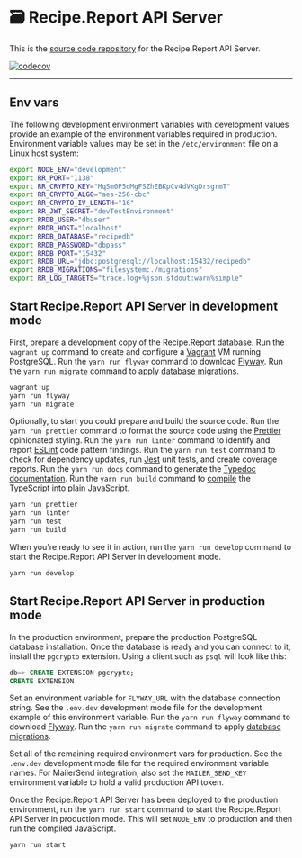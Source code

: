 # 🗃 Recipe.Report API Server  

This is the [source code repository](https://github.com/nothingworksright/api.recipe.report) for the Recipe.Report API Server.  

[![codecov](https://codecov.io/gh/nothingworksright/api.recipe.report/branch/main/graph/badge.svg?token=ARrGqDcKhD)](https://codecov.io/gh/nothingworksright/api.recipe.report)  

---  

## Env vars  

The following development environment variables with development values provide an example of the environment variables required in production. Environment variable values may be set in the `/etc/environment` file on a Linux host system:  

```bash
export NODE_ENV="development"
export RR_PORT="1138"
export RR_CRYPTO_KEY="MqSm0P5dMgFSZhEBKpCv4dVKgDrsgrmT"
export RR_CRYPTO_ALGO="aes-256-cbc"
export RR_CRYPTO_IV_LENGTH="16"
export RR_JWT_SECRET="devTestEnvironment"
export RRDB_USER="dbuser"
export RRDB_HOST="localhost"
export RRDB_DATABASE="recipedb"
export RRDB_PASSWORD="dbpass"
export RRDB_PORT="15432"
export RRDB_URL="jdbc:postgresql://localhost:15432/recipedb"
export RRDB_MIGRATIONS="filesystem:./migrations"
export RR_LOG_TARGETS="trace.log+%json,stdout:warn%simple"
```

## Start Recipe.Report API Server in development mode  

First, prepare a development copy of the Recipe.Report database. Run the `vagrant up` command to create and configure a [Vagrant](https://www.vagrantup.com/intro) VM running PostgreSQL. Run the `yarn run flyway` command to download [Flyway](https://flywaydb.org/documentation/). Run the `yarn run migrate` command to apply [database migrations](https://github.com/nothingworksright/api.recipe.report/tree/main/migrations).

```bash
vagrant up
yarn run flyway
yarn run migrate
```

Optionally, to start you could prepare and build the source code. Run the `yarn run prettier` command to format the source code using the [Prettier](https://prettier.io/docs/en/index.html) opinionated styling. Run the `yarn run linter` command to identify and report [ESLint](https://eslint.org/docs/user-guide/getting-started) code pattern findings. Run the `yarn run test` command to check for dependency updates, run [Jest](https://jestjs.io/docs/getting-started) unit tests, and create coverage reports. Run the `yarn run docs` command to generate the [Typedoc](http://typedoc.org/guides/installation/#command-line-interface) [documentation](https://www.nothingworksright.io/api.recipe.report/). Run the `yarn run build` command to [compile](https://www.typescriptlang.org/docs/handbook/2/basic-types.html#tsc-the-typescript-compiler) the TypeScript into plain JavaScript.

```bash
yarn run prettier
yarn run linter
yarn run test
yarn run build
```

When you're ready to see it in action, run the `yarn run develop` command to start the Recipe.Report API Server in development mode.

```bash
yarn run develop
```

## Start Recipe.Report API Server in production mode  

In the production environment, prepare the production PostgreSQL database installation. Once the database is ready and you can connect to it, install the `pgcrypto` extension. Using a client such as `psql` will look like this:

```sql
db=> CREATE EXTENSION pgcrypto;
CREATE EXTENSION
```

Set an environment variable for `FLYWAY_URL` with the database connection string. See the `.env.dev` development mode file for the development example of this environment variable. Run the `yarn run flyway` command to download [Flyway](https://flywaydb.org/documentation/). Run the `yarn run migrate` command to apply [database migrations](https://github.com/nothingworksright/api.recipe.report/tree/main/migrations).

Set all of the remaining required environment vars for production. See the `.env.dev` development mode file for the required environment variable names. For MailerSend integration, also set the `MAILER_SEND_KEY` environment variable to hold a valid production API token.

Once the Recipe.Report API Server has been deployed to the production environment, run the `yarn run start` command to start the Recipe.Report API Server in production mode. This will set `NODE_ENV` to production and then run the compiled JavaScript.

```bash
yarn run start
```
